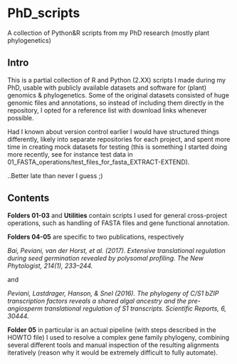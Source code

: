 # PhD_scripts
A collection of Python&R scripts from my PhD research (mostly plant phylogenetics)

## Intro

This is a partial collection of R and Python (2.XX) scripts I made during my PhD,
usable with publicly available datasets and software for (plant) genomics & phylogenetics.
Some of the original datasets consisted of huge genomic files and annotations,
so instead of including them directly in the repository, 
I opted for a reference list with download links whenever possible.

Had I known about version control earlier I would have structured things differently,
likely into separate repositories for each project, 
and spent more time in creating mock datasets for testing
(this is something I started doing more recently, see for instance test data in
01_FASTA_operations/test_files_for_fasta_EXTRACT-EXTEND).

..Better late than never I guess ;)

## Contents

**Folders 01-03** and **Utilities** contain scripts I used for general cross-project operations,
such as handling of FASTA files and gene functional annotation.

**Folders 04-05** are specific to two publications, respectively

  *Bai, Peviani, van der Horst, et al. (2017). 
  Extensive translational regulation during seed germination revealed by polysomal profiling. 
  The New Phytologist, 214(1), 233–244.*

and

  *Peviani, Lastdrager, Hanson, & Snel (2016). 
  The phylogeny of C/S1 bZIP transcription factors reveals a shared algal ancestry 
  and the pre-angiosperm translational regulation of S1 transcripts. 
  Scientific Reports, 6, 30444.*

**Folder 05** in particular is an actual pipeline (with steps described in the HOWTO file)
I used to resolve a complex gene family phylogeny, combining several different tools 
and manual inspection of the resulting alignments iteratively
(reason why it would be extremely difficult to fully automate).
